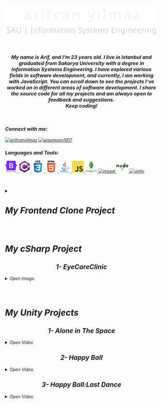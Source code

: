 <p align="center">
  <picture>
    <img src="Untitled (1).svg" alt="arifcan yılmaz" />
  </picture>
</p>

<h3 align="center"><i> My name is Arif, and I’m 23 years old. I live in Istanbul and graduated from Sakarya University with a degree in Information Systems Engineering. I have explored various fields in software development, and currently, I am working with JavaScript. You can scroll down to see the projects I've worked on in different areas of software development. I share the source code for all my projects and am always open to feedback and suggestions. <i> <br> Keep coding!</h3>
<br> 
<h3 align="left">Connect with me:</h3>
<p align="left">
<a href="https://linkedin.com/in/arifcanyilmaz" target="blank"><img align="center" src="https://raw.githubusercontent.com/rahuldkjain/github-profile-readme-generator/master/src/images/icons/Social/linked-in-alt.svg" alt="arifcanyilmaz" height="30" width="40" /></a>
<a href="https://www.hackerrank.com/wisemann1917" target="blank"><img align="center" src="https://raw.githubusercontent.com/rahuldkjain/github-profile-readme-generator/master/src/images/icons/Social/hackerrank.svg" alt="wisemann1917" height="30" width="40" /></a>
</p>
<h3 align="left">Languages and Tools:</h3>
<p align="left"> <a href="https://getbootstrap.com" target="_blank" rel="noreferrer"> <img src="https://raw.githubusercontent.com/devicons/devicon/master/icons/bootstrap/bootstrap-plain-wordmark.svg" alt="bootstrap" width="40" height="40"/> </a> <a href="https://www.w3schools.com/cs/" target="_blank" rel="noreferrer"> <img src="https://raw.githubusercontent.com/devicons/devicon/master/icons/csharp/csharp-original.svg" alt="csharp" width="40" height="40"/> </a> <a href="https://www.w3schools.com/css/" target="_blank" rel="noreferrer"> <img src="https://raw.githubusercontent.com/devicons/devicon/master/icons/css3/css3-original-wordmark.svg" alt="css3" width="40" height="40"/> </a> <a href="https://www.w3.org/html/" target="_blank" rel="noreferrer"> <img src="https://raw.githubusercontent.com/devicons/devicon/master/icons/html5/html5-original-wordmark.svg" alt="html5" width="40" height="40"/> </a> <a href="https://www.java.com" target="_blank" rel="noreferrer"> <img src="https://raw.githubusercontent.com/devicons/devicon/master/icons/java/java-original.svg" alt="java" width="40" height="40"/> </a> <a href="https://developer.mozilla.org/en-US/docs/Web/JavaScript" target="_blank" rel="noreferrer"> <img src="https://raw.githubusercontent.com/devicons/devicon/master/icons/javascript/javascript-original.svg" alt="javascript" width="40" height="40"/> </a> <a href="https://www.mongodb.com/" target="_blank" rel="noreferrer"> <img src="https://raw.githubusercontent.com/devicons/devicon/master/icons/mongodb/mongodb-original-wordmark.svg" alt="mongodb" width="40" height="40"/> </a> <a href="https://www.microsoft.com/en-us/sql-server" target="_blank" rel="noreferrer"> <img src="https://www.svgrepo.com/show/303229/microsoft-sql-server-logo.svg" alt="mssql" width="40" height="40"/> </a> <a href="https://nodejs.org" target="_blank" rel="noreferrer"> <img src="https://raw.githubusercontent.com/devicons/devicon/master/icons/nodejs/nodejs-original-wordmark.svg" alt="nodejs" width="40" height="40"/> </a> <a href="https://unity.com/" target="_blank" rel="noreferrer"> <img src="https://www.vectorlogo.zone/logos/unity3d/unity3d-icon.svg" alt="unity" width="40" height="40"/> </a> </p>
<br><br>
<details>
<summary><h1>My Frontend Clone Project</h1></summary>
<h2 align="center">1- <i>Instagram Clone</i></h2>  
<details>
  <summary>Open Image.</summary>
  
  ![Instagram Clone](https://github.com/user-attachments/assets/26672940-5ac5-4d49-a92c-a9ae42890db6)
</details>


<h2 align="center">2- <i>Linkedin Clone</i></h2>  
<details>
<summary>Open Image.</summary>
  
![Linkedin Clone](https://github.com/user-attachments/assets/28f8a191-c404-4ae7-a99e-23e1ea22bba0)
</details>


<h2 align="center">3- <i>Medium Clone</i></h2>  
<details>
<summary>Open Image.</summary> 
  
![Medium Clone](https://github.com/user-attachments/assets/d6797802-7cb7-444b-a6e7-8b5222f49880)
</details>

</details>
<br><br>
<h1>My cSharp Project</h1>
<h2 align="center">1- <i>EyeCareClinic</i></h2>  
<details>
  <summary>Open Image.</summary>

![eyecareclinic](https://github.com/user-attachments/assets/29531333-59b8-406e-9eb8-9837e7e81395)
</details>


<br><br>
<h1>My Unity Projects</h1>
<h2 align="center">1- <i>Alone in The Space</i></h2>
<details>
<summary>Open Video</summary>
  
https://github.com/user-attachments/assets/d785f65b-50a5-4bc0-8157-9a86b28195ca
</details>
<h2 align="center">2- <i>Happy Ball</i></h2>
<details>
<summary>Open Video.</summary>
  
https://github.com/user-attachments/assets/49101af0-1d83-44af-9bdc-5fe8d3a6a956
</details>
<h2 align="center">3- <i>Happy Ball:Last Dance</i></h2>
<details>
<summary>Open Video.</summary>
  
https://github.com/user-attachments/assets/b77f6b7c-bfd4-445c-869b-adf428ef4146
</details>



